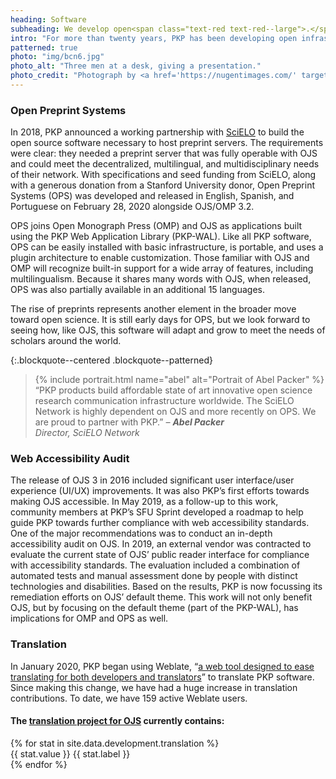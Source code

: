 ```yaml
---
heading: Software
subheading: We develop open<span class="text-red text-red--large">.</span>
intro: "For more than twenty years, PKP has been developing open infrastructure that improves and adapts with the changing scholarly publishing ecosystem. We believe that scholarship is best when it is diverse and global, and we build software to support those aims."
patterned: true
photo: "img/bcn6.jpg"
photo_alt: "Three men at a desk, giving a presentation."
photo_credit: "Photograph by <a href='https://nugentimages.com/' target='_blank' rel='noopener'>Jason Nugent</a>."
---
```


### Open Preprint Systems

In 2018, PKP announced a working partnership with [SciELO](https://scielo.org/) to build the open source software necessary to host preprint servers. The requirements were clear: they needed a preprint server that was fully operable with OJS and could meet the decentralized, multilingual, and multidisciplinary needs of their network. With specifications and seed funding from SciELO, along with a generous donation from a Stanford University donor, Open Preprint Systems (OPS) was developed and released in English, Spanish, and Portuguese on February 28, 2020 alongside OJS/OMP 3.2.

OPS joins Open Monograph Press (OMP) and OJS as applications built using the PKP Web Application Library (PKP-WAL). Like all PKP software, OPS can be easily installed with basic infrastructure, is portable, and uses a plugin architecture to enable customization. Those familiar with OJS and OMP will recognize built-in support for a wide array of features, including multilingualism. Because it shares many words with OJS, when released, OPS was also partially available in an additional 15 languages.

The rise of preprints represents another element in the broader move toward open science. It is still early days for OPS, but we look forward to seeing how, like OJS, this software will adapt and grow to meet the needs of scholars around the world.

{:.blockquote--centered .blockquote--patterned}
> {% include portrait.html name="abel" alt="Portrait of Abel Packer" %} “PKP products build affordable state of art innovative open science research communication infrastructure worldwide. The SciELO Network is highly dependent on OJS and more recently on OPS. We are proud to partner with PKP.” <cite>&ndash; **Abel Packer**  <br/>Director, SciELO Network</cite>

### Web Accessibility Audit

The release of OJS 3 in 2016 included significant user interface/user experience (UI/UX) improvements. It was also PKP’s first efforts towards making OJS accessible. In May 2019, as a follow-up to this work, community members at PKP’s SFU Sprint developed a roadmap to help guide PKP towards further compliance with web accessibility standards. One of the major recommendations was to conduct an in-depth accessibility audit on OJS. In 2019, an external vendor was contracted to evaluate the current state of OJS’ public reader interface for compliance with accessibility standards. The evaluation included a combination of automated tests and manual assessment done by people with distinct technologies and disabilities. Based on the results, PKP is now focussing its remediation efforts on OJS’ default theme. This work will not only benefit OJS, but by focusing on the default theme (part of the PKP-WAL), has implications for OMP and OPS as well.

### Translation

In January 2020, PKP began using Weblate, “[a web tool designed to ease translating for both developers and translators](https://translate.pkp.sfu.ca/engage/ojs/)” to translate PKP software. Since making this change, we have had a huge increase in translation contributions. To date, we have 159 active Weblate users.

#### The [translation project for OJS](https://translate.pkp.sfu.ca/engage/ojs/) currently contains:

<div class="stats">
  {% for stat in site.data.development.translation %}
  <div class="stat">
    <span class="stat__value">{{ stat.value }}</span>
    <span class="stat__label">{{ stat.label }}</span>
  </div>
  {% endfor %}
</div>
